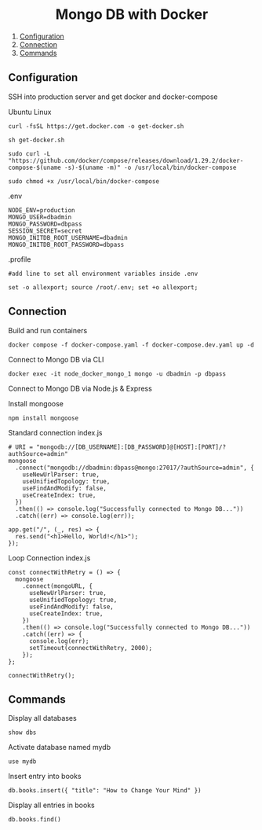 <h1 align="center">
Mongo DB with Docker
</h1>

1. [Configuration](#configuration)
2. [Connection](#connection)
3. [Commands](#commands)

## Configuration

SSH into production server and get docker and docker-compose

Ubuntu Linux

```
curl -fsSL https://get.docker.com -o get-docker.sh

sh get-docker.sh

sudo curl -L "https://github.com/docker/compose/releases/download/1.29.2/docker-compose-$(uname -s)-$(uname -m)" -o /usr/local/bin/docker-compose

sudo chmod +x /usr/local/bin/docker-compose
```

.env

```
NODE_ENV=production
MONGO_USER=dbadmin
MONGO_PASSWORD=dbpass
SESSION_SECRET=secret
MONGO_INITDB_ROOT_USERNAME=dbadmin
MONGO_INITDB_ROOT_PASSWORD=dbpass
```

.profile

```
#add line to set all environment variables inside .env

set -o allexport; source /root/.env; set +o allexport;
```

## Connection

Build and run containers

```
docker compose -f docker-compose.yaml -f docker-compose.dev.yaml up -d
```

Connect to Mongo DB via CLI

```
docker exec -it node_docker_mongo_1 mongo -u dbadmin -p dbpass
```

Connect to Mongo DB via Node.js & Express

Install mongoose

```
npm install mongoose
```

Standard connection
index.js

```
# URI = "mongodb://[DB_USERNAME]:[DB_PASSWORD]@[HOST]:[PORT]/?authSource=admin"
mongoose
  .connect("mongodb://dbadmin:dbpass@mongo:27017/?authSource=admin", {
    useNewUrlParser: true,
    useUnifiedTopology: true,
    useFindAndModify: false,
    useCreateIndex: true,
  })
  .then(() => console.log("Successfully connected to Mongo DB..."))
  .catch((err) => console.log(err));

app.get("/", (_, res) => {
  res.send("<h1>Hello, World!</h1>");
});
```

Loop Connection
index.js

```
const connectWithRetry = () => {
  mongoose
    .connect(mongoURL, {
      useNewUrlParser: true,
      useUnifiedTopology: true,
      useFindAndModify: false,
      useCreateIndex: true,
    })
    .then(() => console.log("Successfully connected to Mongo DB..."))
    .catch((err) => {
      console.log(err);
      setTimeout(connectWithRetry, 2000);
    });
};

connectWithRetry();
```

## Commands

Display all databases

```
show dbs
```

Activate database named mydb

```
use mydb
```

Insert entry into books

```
db.books.insert({ "title": "How to Change Your Mind" })
```

Display all entries in books

```
db.books.find()
```
